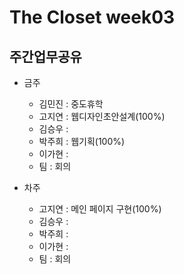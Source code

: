 # The Closet week03
## 주간업무공유

- 금주
   - 김민진 : 중도휴학
   - 고지연 : 웹디자인초안설계(100%)
   - 김승우 : 
   - 박주희 : 웹기획(100%)
   - 이가현 : 
   - 팀 : 회의

- 차주
  - 고지연 : 메인 페이지 구현(100%)
  - 김승우 :
  - 박주희 : 
  - 이가현 :
  - 팀 : 회의

